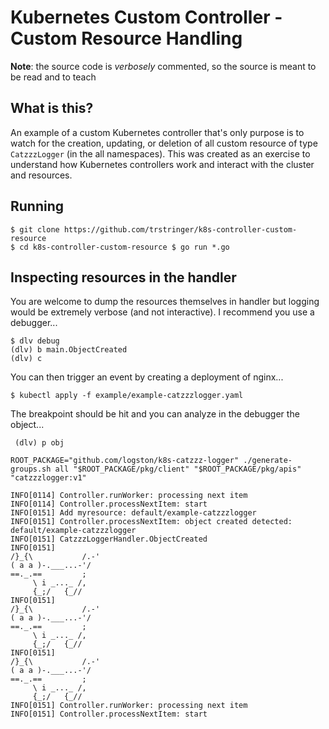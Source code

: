 # Kubernetes Custom Controller - Custom Resource Handling

**Note**: the source code is _verbosely_ commented, so the source is meant to
be read and to teach

## What is this?

An example of a custom Kubernetes controller that's only purpose is to watch
for the creation, updating, or deletion of all custom resource of type
`CatzzzLogger` (in the all namespaces). This was created as an exercise to
understand how Kubernetes controllers work and interact with the cluster
and resources.

## Running

```
$ git clone https://github.com/trstringer/k8s-controller-custom-resource
$ cd k8s-controller-custom-resource $ go run *.go
```

## Inspecting resources in the handler

You are welcome to dump the resources themselves in handler but logging would
be extremely verbose (and not interactive). I recommend you use a debugger...

```
$ dlv debug
(dlv) b main.ObjectCreated
(dlv) c
```

You can then trigger an event by creating a deployment of nginx...

``` $ kubectl apply -f example/example-catzzzlogger.yaml ```

The breakpoint should be hit and you can analyze in the debugger the object...

``` (dlv) p obj```


```
ROOT_PACKAGE="github.com/logston/k8s-catzzz-logger" ./generate-groups.sh all "$ROOT_PACKAGE/pkg/client" "$ROOT_PACKAGE/pkg/apis" "catzzzlogger:v1"
```

```
INFO[0114] Controller.runWorker: processing next item   
INFO[0114] Controller.processNextItem: start            
INFO[0151] Add myresource: default/example-catzzzlogger 
INFO[0151] Controller.processNextItem: object created detected: default/example-catzzzlogger 
INFO[0151] CatzzzLoggerHandler.ObjectCreated            
INFO[0151] 
/}_{\           /.-'
( a a )-.___...-'/
==._.==         ;
     \ i _..._ /,
     {_;/   {_// 
INFO[0151] 
/}_{\           /.-'
( a a )-.___...-'/
==._.==         ;
     \ i _..._ /,
     {_;/   {_// 
INFO[0151] 
/}_{\           /.-'
( a a )-.___...-'/
==._.==         ;
     \ i _..._ /,
     {_;/   {_// 
INFO[0151] Controller.runWorker: processing next item   
INFO[0151] Controller.processNextItem: start
```
